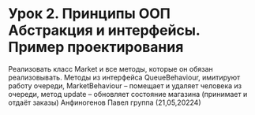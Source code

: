 # Урок 2. Принципы ООП Абстракция и интерфейсы. Пример проектирования
Реализовать класс Market и все методы, которые он обязан реализовывать.
Методы из интерфейса QueueBehaviour, 
имитируют работу очереди, MarketBehaviour – помещает и удаляет человека из очереди, 
метод update – обновляет состояние магазина (принимает и отдаёт заказы)
Анфиногенов Павел группа (21,05,20224) 
